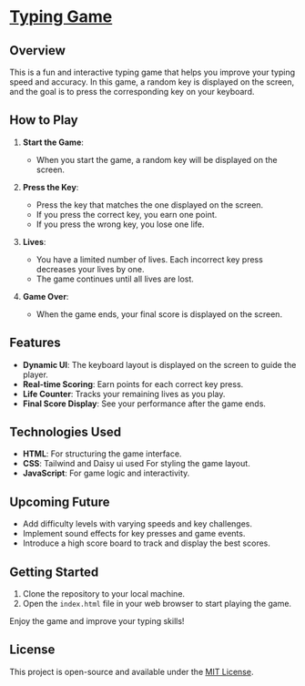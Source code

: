 # [Typing Game](https://marufcodesculptor.github.io/alpha-batle-pro_practice-/)

## Overview

This is a fun and interactive typing game that helps you improve your typing speed and accuracy. In this game, a random key is displayed on the screen, and the goal is to press the corresponding key on your keyboard.

## How to Play

1. **Start the Game**:

   - When you start the game, a random key will be displayed on the screen.

2. **Press the Key**:

   - Press the key that matches the one displayed on the screen.
   - If you press the correct key, you earn one point.
   - If you press the wrong key, you lose one life.

3. **Lives**:

   - You have a limited number of lives. Each incorrect key press decreases your lives by one.
   - The game continues until all lives are lost.

4. **Game Over**:
   - When the game ends, your final score is displayed on the screen.

## Features

- **Dynamic UI**: The keyboard layout is displayed on the screen to guide the player.
- **Real-time Scoring**: Earn points for each correct key press.
- **Life Counter**: Tracks your remaining lives as you play.
- **Final Score Display**: See your performance after the game ends.

## Technologies Used

- **HTML**: For structuring the game interface.
- **CSS**: Tailwind and Daisy ui used For styling the game layout.
- **JavaScript**: For game logic and interactivity.

## Upcoming Future

- Add difficulty levels with varying speeds and key challenges.
- Implement sound effects for key presses and game events.
- Introduce a high score board to track and display the best scores.

## Getting Started

1. Clone the repository to your local machine.
2. Open the `index.html` file in your web browser to start playing the game.

Enjoy the game and improve your typing skills!

## License

This project is open-source and available under the [MIT License](LICENSE).
